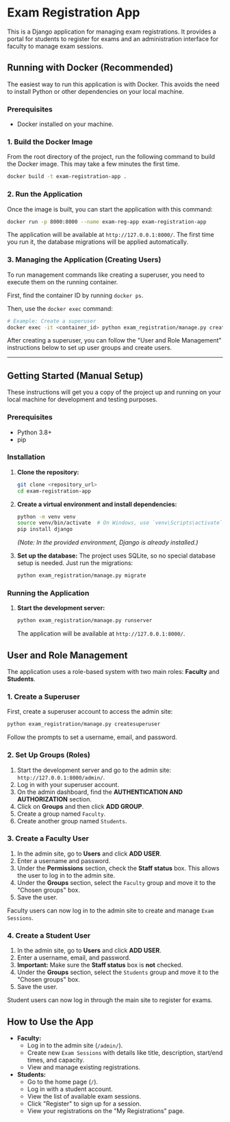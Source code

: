 # Exam Registration App

This is a Django application for managing exam registrations. It provides a portal for students to register for exams and an administration interface for faculty to manage exam sessions.

## Running with Docker (Recommended)

The easiest way to run this application is with Docker. This avoids the need to install Python or other dependencies on your local machine.

### Prerequisites

- Docker installed on your machine.

### 1. Build the Docker Image

From the root directory of the project, run the following command to build the Docker image. This may take a few minutes the first time.

```bash
docker build -t exam-registration-app .
```

### 2. Run the Application

Once the image is built, you can start the application with this command:

```bash
docker run -p 8000:8000 --name exam-reg-app exam-registration-app
```

The application will be available at `http://127.0.0.1:8000/`. The first time you run it, the database migrations will be applied automatically.

### 3. Managing the Application (Creating Users)

To run management commands like creating a superuser, you need to execute them on the running container.

First, find the container ID by running `docker ps`.

Then, use the `docker exec` command:

```bash
# Example: Create a superuser
docker exec -it <container_id> python exam_registration/manage.py createsuperuser
```

After creating a superuser, you can follow the "User and Role Management" instructions below to set up user groups and create users.

---

## Getting Started (Manual Setup)

These instructions will get you a copy of the project up and running on your local machine for development and testing purposes.

### Prerequisites

- Python 3.8+
- pip

### Installation

1.  **Clone the repository:**
    ```bash
    git clone <repository_url>
    cd exam-registration-app
    ```

2.  **Create a virtual environment and install dependencies:**
    ```bash
    python -m venv venv
    source venv/bin/activate  # On Windows, use `venv\Scripts\activate`
    pip install django
    ```
    *(Note: In the provided environment, Django is already installed.)*

3.  **Set up the database:**
    The project uses SQLite, so no special database setup is needed. Just run the migrations:
    ```bash
    python exam_registration/manage.py migrate
    ```

### Running the Application

1.  **Start the development server:**
    ```bash
    python exam_registration/manage.py runserver
    ```
    The application will be available at `http://127.0.0.1:8000/`.

## User and Role Management

The application uses a role-based system with two main roles: **Faculty** and **Students**.

### 1. Create a Superuser

First, create a superuser account to access the admin site:
```bash
python exam_registration/manage.py createsuperuser
```
Follow the prompts to set a username, email, and password.

### 2. Set Up Groups (Roles)

1.  Start the development server and go to the admin site: `http://127.0.0.1:8000/admin/`.
2.  Log in with your superuser account.
3.  On the admin dashboard, find the **AUTHENTICATION AND AUTHORIZATION** section.
4.  Click on **Groups** and then click **ADD GROUP**.
5.  Create a group named `Faculty`.
6.  Create another group named `Students`.

### 3. Create a Faculty User

1.  In the admin site, go to **Users** and click **ADD USER**.
2.  Enter a username and password.
3.  Under the **Permissions** section, check the **Staff status** box. This allows the user to log in to the admin site.
4.  Under the **Groups** section, select the `Faculty` group and move it to the "Chosen groups" box.
5.  Save the user.

Faculty users can now log in to the admin site to create and manage `Exam Sessions`.

### 4. Create a Student User

1.  In the admin site, go to **Users** and click **ADD USER**.
2.  Enter a username, email, and password.
3.  **Important:** Make sure the **Staff status** box is **not** checked.
4.  Under the **Groups** section, select the `Students` group and move it to the "Chosen groups" box.
5.  Save the user.

Student users can now log in through the main site to register for exams.

## How to Use the App

-   **Faculty:**
    -   Log in to the admin site (`/admin/`).
    -   Create new `Exam Sessions` with details like title, description, start/end times, and capacity.
    -   View and manage existing registrations.
-   **Students:**
    -   Go to the home page (`/`).
    -   Log in with a student account.
    -   View the list of available exam sessions.
    -   Click "Register" to sign up for a session.
    -   View your registrations on the "My Registrations" page.